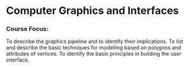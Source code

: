 # Computer Graphics and Interfaces

### Course Focus:
To describe the graphics pipeline and to identify their implications.
To list and describe the basic techniques for modelling based on polygons and attributes of vertices.
To identify the basic principles in building the user interface. 